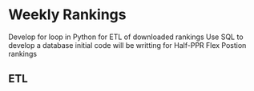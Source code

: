 # Weekly Rankings

Develop for loop in Python for ETL of downloaded rankings
Use SQL to develop a database 
initial code will be writting for Half-PPR Flex Postion rankings

## ETL
